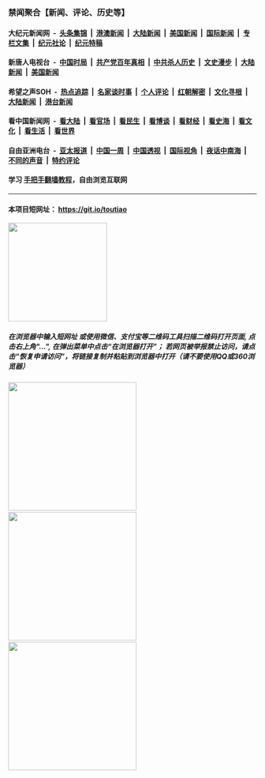 ### 禁闻聚合【新闻、评论、历史等】

#### 大纪元新闻网 &nbsp;-&nbsp; [头条集锦](indexes/E头条集锦.md?t=03111232) &nbsp;|&nbsp; [港澳新闻](indexes/E港澳新闻.md?t=03111232)  &nbsp;|&nbsp; [大陆新闻](indexes/E大陆新闻.md?t=03111232) &nbsp;|&nbsp; [美国新闻](indexes/E美国新闻.md?t=03111232) &nbsp;|&nbsp; [国际新闻](indexes/E国际新闻.md?t=03111232) &nbsp;|&nbsp; [专栏文集](indexes/E专栏文集.md?t=03111232) &nbsp;|&nbsp; [纪元社论](indexes/E纪元社论.md?t=03111232) &nbsp;|&nbsp; [纪元特稿](indexes/E纪元特稿.md?t=03111232) 

#### 新唐人电视台 &nbsp;-&nbsp; [中国时局](indexes/N中国时局.md?t=03111232) &nbsp;|&nbsp; [共产党百年真相](indexes/N共产党百年真相.md?t=03111232) &nbsp;|&nbsp; [中共杀人历史](indexes/N中共杀人历史.md?t=03111232) &nbsp;|&nbsp; [文史漫步](indexes/N文史漫步.md?t=03111232) &nbsp;|&nbsp; [大陆新闻](indexes/N大陆新闻.md?t=03111232) &nbsp;|&nbsp; [美国新闻](indexes/N美国新闻.md?t=03111232)

#### 希望之声SOH &nbsp;-&nbsp; [热点追踪](indexes/H热点追踪.md?t=03111232) &nbsp;|&nbsp; [名家谈时事](indexes/H名家谈时事.md?t=03111232) &nbsp;|&nbsp; [个人评论](indexes/H个人评论.md?t=03111232)  &nbsp;|&nbsp; [红朝解密](indexes/H红朝解密.md?t=03111232) &nbsp;|&nbsp; [文化寻根](indexes/H文化寻根.md?t=03111232) &nbsp;|&nbsp; [大陆新闻](indexes/H大陆新闻.md?t=03111232) &nbsp;|&nbsp; [港台新闻](indexes/H港台新闻.md?t=03111232)

#### 看中国新闻网 &nbsp;-&nbsp; [看大陆](indexes/S看大陆.md?t=03111232) &nbsp;|&nbsp; [看官场](indexes/S看官场.md?t=03111232) &nbsp;|&nbsp; [看民生](indexes/S看民生.md?t=03111232)  &nbsp;|&nbsp; [看博谈](indexes/S看博谈.md?t=03111232) &nbsp;|&nbsp; [看财经](indexes/S看财经.md?t=03111232) &nbsp;|&nbsp; [看史海](indexes/S看史海.md?t=03111232) &nbsp;|&nbsp; [看文化](indexes/S看文化.md?t=03111232) &nbsp;|&nbsp; [看生活](indexes/S看生活.md?t=03111232) &nbsp;|&nbsp; [看世界](indexes/S看世界.md?t=03111232)

#### 自由亚洲电台 &nbsp;-&nbsp; [亚太报道](indexes/R亚太报道.md?t=03111232) &nbsp;|&nbsp; [中国一周](indexes/R中国一周.md?t=03111232) &nbsp;|&nbsp; [中国透视](indexes/R中国透视.md?t=03111232)  &nbsp;|&nbsp; [国际视角](indexes/R国际视角.md?t=03111232) &nbsp;|&nbsp; [夜话中南海](indexes/R夜话中南海.md?t=03111232) &nbsp;|&nbsp; [不同的声音](indexes/R不同的声音.md?t=03111232) &nbsp;|&nbsp; [特约评论](indexes/R特约评论.md?t=03111232)

#### 学习 [手把手翻墙教程](https://github.com/gfw-breaker/guides/wiki)，自由浏览互联网

----

#### 本项目短网址： https://git.io/toutiao
<img src="https://raw.githubusercontent.com/gfw-breaker/banned-news/master/scripts/img/qr.png" width="200px"/>  

##### 在浏览器中输入短网址 或使用微信、支付宝等二维码工具扫描二维码打开页面, 点击右上角"...", 在弹出菜单中点击“在浏览器打开”； 若网页被举报禁止访问，请点击“恢复申请访问”，将链接复制并粘贴到浏览器中打开（请不要使用QQ或360浏览器）

<img src="https://raw.githubusercontent.com/gfw-breaker/banned-news/master/scripts/img/1.png" width="260px"/> &nbsp; <img src="https://raw.githubusercontent.com/gfw-breaker/banned-news/master/scripts/img/2.png" width="260px"/> &nbsp; <img src="https://raw.githubusercontent.com/gfw-breaker/banned-news/master/scripts/img/3.png" width="260px"/>
